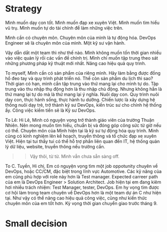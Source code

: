 # Strategy

Mình muốn dạy con tốt.
Mình muốn đạp xe xuyên Việt.
Mình muốn tìm hiểu vũ trụ.
Mình muốn tự do tài chính để làm những việc trên.


Mình cần có chuyên môn. Chuyên môn của mình là tự động hóa.
DevOps Engineer sẽ là chuyên môn của mình. Một kỹ sư vận hành.

Vậy dẫn dắt một team thì như thế nào. Mình không muốn tốn thời gian nhiều vào việc quản lý rồi các vấn đề chính trị.
Mình chỉ muốn tập trung theo sát những phương pháp kỹ thuật mới nhất. Nâng cao hiệu quả quy trình.

To myself,
Mình cần có sản phẩm của riêng mình. Hãy làm bằng được đồng hồ đeo tay và quy trình phát triển nó.
Thế còn sản phẩm du lịch thì sao? Thời gian có hạn, mình cần tập trung vào thứ mang lại cho mình tự do.
Tập trung vào thu nhập thụ động hơn là thu nhập chủ động.
Nhưng không hẳn là thứ mang lại tự do mà là thứ mang lại ý nghĩa.
Nuôi dạy con. Quy trình nuôi dạy con, thực hành sống, thực hành tu dưỡng.
Chiến lược là xây dựng hệ thống nuôi dạy trẻ, trở thành kỹ sư DevOps, kiến trúc sư cho chính hệ thống ấy.
Công việc kiếm tiền sẽ là Kỹ sư DevOps.

To Lê: 
Hi Lê,
Minh có nguyện vọng trở thành giáo viên của trường Thuận Nhiên. Nên mong muốn tìm hiểu, chuẩn bị và đóng góp công sức từ giờ nếu có thể.
Chuyên môn của Minh hiện tại là kỹ sư tự động hóa quy trình.
Minh cũng có kinh nghiệm lên kế hoạch, truyền thông và tổ chức đạp xe xuyên Việt.
Hiện tại tui thấy tui có thể hỗ trợ phần liên quan đến IT, hệ thống quản lý dữ liệu, website, truyền thông nếu trường cần.
>> Vậy thôi, từ từ. Mình vẫn chưa sẵn sàng off.

To C. Tuyền,
Hi chị,
Em có nguyện vọng tìm một job oppotunity chuyên về DevOps, hoặc CC/CM, đặc biệt trong lĩnh vực Automotive.
Các kỹ năng của em cũng phù hợp với role này hơn là Test manager.
Expected carreer path của em là DevOps Engineer > Solution Architect.
Job hiện tại em đang kiêm hơi nhiều trách nhiệm: Test Manager, tester, DevOps.
Em hy vọng tìm được cơ hội làm trong team chuyên về DevOps hơn là một team dự án C như hiện tại.
Như vậy có thể nâng cao hiệu quả công việc, cũng như kiến thức chuyên môn của em tốt hơn.
Kỳ vọng thời gian chuyển giao trước tháng 9.

# Small decision
